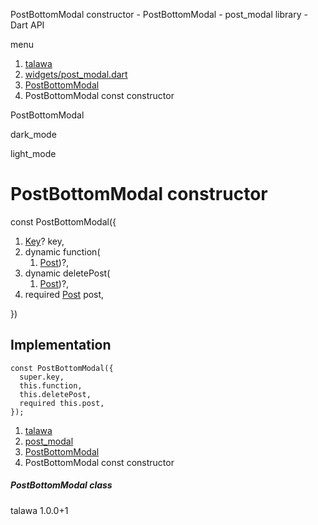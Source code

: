 




PostBottomModal constructor - PostBottomModal - post\_modal library - Dart API







menu

1. [talawa](../../index.html)
2. [widgets/post\_modal.dart](../../widgets_post_modal/widgets_post_modal-library.html)
3. [PostBottomModal](../../widgets_post_modal/PostBottomModal-class.html)
4. PostBottomModal const constructor

PostBottomModal


dark\_mode

light\_mode




# PostBottomModal constructor


const
PostBottomModal({

1. [Key](https://api.flutter.dev/flutter/foundation/Key-class.html)? key,
2. dynamic function(
   1. [Post](../../models_post_post_model/Post-class.html))?,
3. dynamic deletePost(
   1. [Post](../../models_post_post_model/Post-class.html))?,
4. required [Post](../../models_post_post_model/Post-class.html) post,

})

## Implementation

```
const PostBottomModal({
  super.key,
  this.function,
  this.deletePost,
  required this.post,
});
```

 


1. [talawa](../../index.html)
2. [post\_modal](../../widgets_post_modal/widgets_post_modal-library.html)
3. [PostBottomModal](../../widgets_post_modal/PostBottomModal-class.html)
4. PostBottomModal const constructor

##### PostBottomModal class





talawa
1.0.0+1






